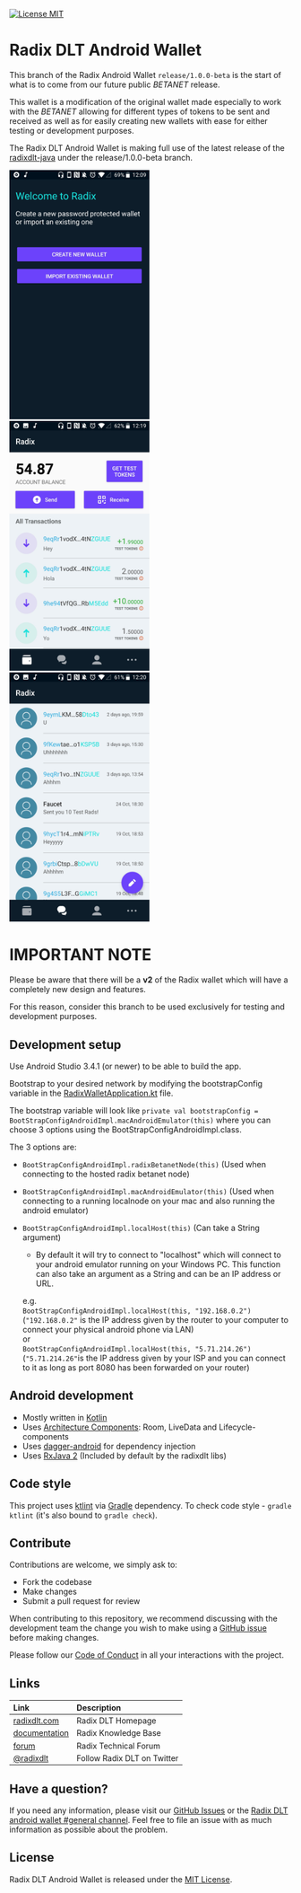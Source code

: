 [![License MIT](https://img.shields.io/badge/license-MIT-blue.svg)](LICENSE)

# Radix DLT Android Wallet

This branch of the Radix Android Wallet `release/1.0.0-beta` is the start of what is to come from our future public _BETANET_ release.

This wallet is a modification of the original wallet made especially to work with the _BETANET_ allowing for different types of tokens to be
sent and received as well as for easily creating new wallets with ease for either testing or development purposes.

The Radix DLT Android Wallet is making full use of the latest release of the [radixdlt-java](https://github.com/radixdlt/radixdlt-java/tree/release/1.0.0-beta) under the release/1.0.0-beta branch.

<img src="art/unlock_wallet.jpg" width="250">&nbsp;
<img src="art/transactions_screen.jpg" width="250">&nbsp;
<img src="art/contacts_screen.jpg" width="250">

# IMPORTANT NOTE

Please be aware that there will be a **v2** of the Radix wallet which will have a completely new design and features.  

For this reason, consider this branch to be used exclusively for testing and development purposes.

## Development setup

Use Android Studio 3.4.1 (or newer) to be able to build the app.

Bootstrap to your desired network by modifying the bootstrapConfig variable in the [RadixWalletApplication.kt](https://github.com/radixdlt/radixdlt-wallet-android/blob/release/betanet/app/src/main/java/com/radixdlt/android/apps/wallet/RadixWalletApplication.kt) file.

The bootstrap variable will look like `private val bootstrapConfig = BootStrapConfigAndroidImpl.macAndroidEmulator(this)` where you can choose 3 options using the BootStrapConfigAndroidImpl.class.  

The 3 options are:

 * `BootStrapConfigAndroidImpl.radixBetanetNode(this)` (Used when connecting to the hosted radix betanet node)
 * `BootStrapConfigAndroidImpl.macAndroidEmulator(this)` (Used when connecting to a running localnode on your mac and also running the android emulator)
 
 * `BootStrapConfigAndroidImpl.localHost(this)` (Can take a String argument)
   - By default it will try to connect to "localhost" which will connect to your android emulator running on your Windows PC. This function can also take an argument as a String and can be an IP address or URL.  
     
   e.g.  
   `BootStrapConfigAndroidImpl.localHost(this, "192.168.0.2")` (`"192.168.0.2"` is the IP address given by the router to your computer to connect your physical android phone via LAN)  
   or  
   `BootStrapConfigAndroidImpl.localHost(this, "5.71.214.26")` (`"5.71.214.26"`is the IP address given by your ISP and you can connect to it as long as port 8080 has been forwarded on your router)

## Android development

 * Mostly written in [Kotlin](https://kotlinlang.org/)
 * Uses [Architecture Components](https://developer.android.com/topic/libraries/architecture/): Room, LiveData and Lifecycle-components
 * Uses [dagger-android](https://google.github.io/dagger/android.html) for dependency injection
 * Uses [RxJava 2](https://github.com/ReactiveX/RxJava) (Included by default by the radixdlt libs)
 

## Code style

This project uses [ktlint](https://github.com/shyiko/ktlint) via [Gradle](https://gradle.org/) dependency.
To check code style - `gradle ktlint` (it's also bound to `gradle check`).

## Contribute

Contributions are welcome, we simply ask to:

* Fork the codebase
* Make changes
* Submit a pull request for review

When contributing to this repository, we recommend discussing with the development team the change you wish to make using a [GitHub issue](https://github.com/radixdlt/radixdlt-wallet-android/issues) before making changes.

Please follow our [Code of Conduct](CODE_OF_CONDUCT.md) in all your interactions with the project.

## Links

| Link | Description |
| :----- | :------ |
[radixdlt.com](https://radixdlt.com/) | Radix DLT Homepage
[documentation](https://docs.radixdlt.com/) | Radix Knowledge Base
[forum](https://forum.radixdlt.com/) | Radix Technical Forum
[@radixdlt](https://twitter.com/radixdlt) | Follow Radix DLT on Twitter

## Have a question?

If you need any information, please visit our [GitHub Issues](https://github.com/radixdlt/radixdlt-wallet-android/issues) or the [Radix DLT android wallet #general channel](https://discord.gg/53G6eZU). Feel free to file an issue with as much information as possible about the problem.

## License

Radix DLT Android Wallet is released under the [MIT License](LICENSE).
